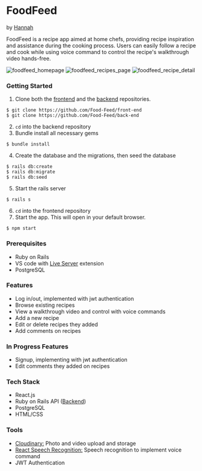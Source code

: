 # FoodFeed

by [Hannah](https://github.com/hkofkin)

FoodFeed is a recipe app aimed at home chefs, providing recipe inspiration and assistance during the cooking process. Users can easily follow a recipe and cook while using voice command to control the recipe's walkthrough video hands-free.

<img src="https://res.cloudinary.com/hsk23/image/upload/v1610760459/Food%20Feed/Screen_Shot_2021-01-15_at_5.26.32_PM_xhodby.png" alt="foodfeed_homepage">
<img src="https://res.cloudinary.com/hsk23/image/upload/v1610760459/Food%20Feed/Screen_Shot_2021-01-15_at_5.27.11_PM_rbxeh5.png" alt="foodfeed_recipes_page">
<img src="https://res.cloudinary.com/hsk23/image/upload/v1610760459/Food%20Feed/Screen_Shot_2021-01-15_at_5.28.02_PM_d2ebqa.png" alt="foodfeed_recipe_detail">

### Getting Started
1. Clone both the [frontend](https://github.com/Food-Feed/front-end) and the [backend](https://github.com/Food-Feed/back-end) repositories. 
```
$ git clone https://github.com/Food-Feed/front-end
$ git clone https://github.com/Food-Feed/back-end
```
2. `cd` into the backend repository  
3. Bundle install all necessary gems 
```
$ bundle install
```
4. Create the database and the migrations, then seed the database
```
$ rails db:create
$ rails db:migrate
$ rails db:seed
```
5. Start the rails server
```
$ rails s
```
6. `cd` into the frontend repository
7. Start the app. This will open in your default browser.
```
$ npm start
```

### Prerequisites
- Ruby on Rails
- VS code with [Live Server](https://marketplace.visualstudio.com/items?itemName=ritwickdey.LiveServer) extension
- PostgreSQL

### Features
- Log in/out, implemented with jwt authentication
- Browse existing recipes
- View a walkthrough video and control with voice commands
- Add a new recipe
- Edit or delete recipes they added
- Add comments on recipes

### In Progress Features
- Signup, implementing with jwt authentication
- Edit comments they added on recipes

### Tech Stack
- React.js
- Ruby on Rails API ([Backend](https://github.com/Food-Feed/back-end))
- PostgreSQL 
- HTML/CSS

### Tools
- [Cloudinary:](https://cloudinary.com/) Photo and video upload and storage
- [React Speech Recognition:](https://www.npmjs.com/package/react-speech-recognition) Speech recognition to implement voice command
- JWT Authentication
